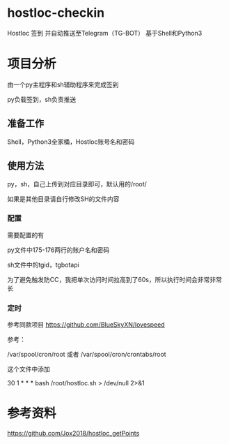 # hostloc-checkin
Hostloc 签到 并自动推送至Telegram（TG-BOT） 基于Shell和Python3

# 项目分析

由一个py主程序和sh辅助程序来完成签到

py负载签到，sh负责推送

## 准备工作

Shell，Python3全家桶，Hostloc账号名和密码

## 使用方法

py，sh，自己上传到对应目录即可，默认用的/root/

如果是其他目录请自行修改SH的文件内容

### 配置

需要配置的有

py文件中175-176两行的账户名和密码

sh文件中的tgid，tgbotapi

为了避免触发防CC，我把单次访问时间拉高到了60s，所以执行时间会非常非常长

### 定时

参考同款项目 https://github.com/BlueSkyXN/lovespeed

参考： 

/var/spool/cron/root 或者 /var/spool/cron/crontabs/root

这个文件中添加

30 1 * * * bash /root/hostloc.sh > /dev/null 2>&1

# 参考资料
https://github.com/Jox2018/hostloc_getPoints
